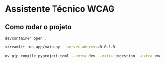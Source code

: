 # Assistente Técnico WCAG

## Como rodar o projeto

```bash
devcontainer open . 
```


```bash
streamlit run app/main.py --server.address=0.0.0.0
```

```bash
uv pip compile pyproject.toml --extra dev --extra ingestion --extra evaluation -o requirements.txt
```